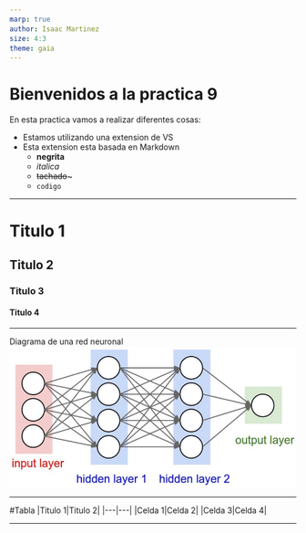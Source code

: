 ```yaml
---
marp: true
author: Isaac Martinez
size: 4:3
theme: gaia
---
```

# Bienvenidos a la practica 9
En esta practica vamos a realizar diferentes cosas:
- Estamos utilizando una extension de VS
- Esta extension esta basada en Markdown
    - **negrita**
    - *italica*
    - ~~tachado~~~
    - `codigo`
---

# Titulo 1
## Titulo 2
### Titulo 3
#### Titulo 4

---
Diagrama de una red neuronal
![width:800px](imagen.jpg)

---

#Tabla 
|Titulo 1|Titulo 2|
|---|---|
|Celda 1|Celda 2|
|Celda 3|Celda 4|

[comment]: <> (Esto es un comentario XD)

---




